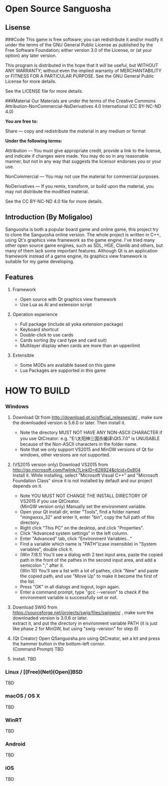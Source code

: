 Open Source Sanguosha
==========

Lisense
------------
###Code
This game is free software; you can redistribute it and/or
modify it under the terms of the GNU General Public License
as published by the Free Software Foundation; either version 3.0
of the License, or (at your option) any later version.

This program is distributed in the hope that it will be useful,
but WITHOUT ANY WARRANTY; without even the implied warranty of
MERCHANTABILITY or FITNESS FOR A PARTICULAR PURPOSE.  See the GNU
General Public License for more details.

See the LICENSE file for more details.

###Material
Our Materials are under the terms of the Creative Commons
Attribution-NonCommercial-NoDerivatives 4.0 International (CC
BY-NC-ND 4.0)

**You are free to:**

Share — copy and redistribute the material in any medium or format

**Under the following terms:**

Attribution — You must give appropriate credit, provide a link to
the license, and indicate if changes were made. You may do so in
any reasonable manner, but not in any way that suggests the licensor
endorses you or your use.

NonCommercial — You may not use the material for commercial purposes.

NoDerivatives — If you remix, transform, or build upon the material,
you may not distribute the modified material.

See the CC BY-NC-ND 4.0 file for more details.

Introduction (By Moligaloo)
----------

Sanguosha is both a popular board game and online game,
this project try to clone the Sanguosha online version.
The whole project is written in C++,
using Qt's graphics view framework as the game engine.
I've tried many other open source game engines,
such as SDL, HGE, Clanlib and others,
but many of them lack some important features.
Although Qt is an application framework instead of a game engine,
its graphics view framework is suitable for my game developing.

Features
----------

1. Framework
    * Open source with Qt graphics view framework
    * Use Lua as AI and extension script

2. Operation experience
    * Full package (include all yoka extension package)
    * Keyboard shortcut
    * Double-click to use cards
    * Cards sorting (by card type and card suit)
    * Multilayer display when cards are more than an upperlimit

3. Extensible
    * Some MODs are available based on this game
    * Lua Packages are supported in this game

HOW TO BUILD
=========

### Windows

1. Download Qt from http://download.qt.io/official_releases/qt/ , make sure the downloaded version is 5.6.0 or later. Then install it.   
    * Note the directory MUST NOT HAVE ANY NON-ASCII CHARACTER if you use QtCreator: e.g. "E:\太阳神三国杀编译\Qt5.7.0" is UNUSABLE because of the Non-ASCII characters in the folder name.  
    * Note that we only support VS2015 and MinGW versions of Qt for windows, other versions are not supported.


2. (VS2015 version only) Download VS2015 from http://go.microsoft.com/fwlink/?LinkID=626924&clcid=0x804   
Install it. While installing, select "Microsoft Visual C++" and "Microsoft Foundation Class" since it is not installed by default and our project depends on it.  
    * Note YOU MUST NOT CHANGE THE INSTALL DIRECTORY OF VS2015 if you use QtCreator.  
(MinGW version only) Manually set the environment variable.
    * Open your Qt install dir, enter "Tools", find a folder named "mingwxxx_32" and enter it, enter "bin", copy the full path of this directory.  
    * Right click "This PC" on the desktop, and click "Properties".  
    * Click "Advanced system settings" in the left column.  
    * Enter "Advanced" tab, click "Environment Variables..."  
    * Find a variable which name is "PATH"(case insensible) in "System variables", double click it.  
    * (Win 7/8.1) You'll see a dialog with 2 text input area, paste the copied path in the front of the pathes in the second input area, and add a semicolon ";" after it.    
(Win 10) You'll see a list with a lot of pathes, click "New" and paste the copied path, and use "Move Up" to make it become the first of the list.  
    * Press "OK" in all dialogs and logout, login again.  
    * Enter a command prompt, type "gcc --version" to check if the environment variable is successfully set or not.


3. Download SWIG from https://sourceforge.net/projects/swig/files/swigwin/ , make sure the downloaded version is 3.0.6 or later.  
extract it, and put the directory in environment variable PATH (it is just like phase 2 for MinGW, but using "swig -version" for step 8)

4. (Qt Creator) Open QSanguosha.pro using QtCreator, set a kit and press the hammer button in the bottom-left cornor.  
(Command Prompt) TBD

5. Install. TBD

### Linux / [(Free)(Net)(Open)]BSD

TBD

### macOS / OS X

TBD

### WinRT

TBD

### Android

TBD

### iOS

TBD